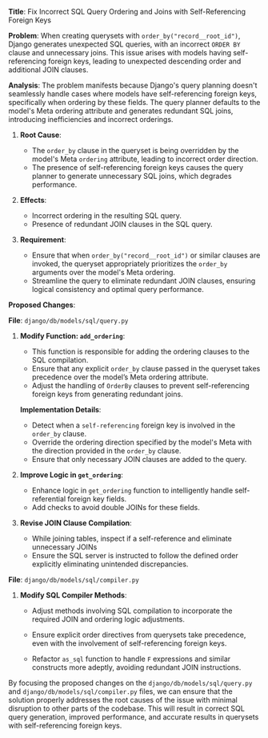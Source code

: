 **Title**: Fix Incorrect SQL Query Ordering and Joins with Self-Referencing Foreign Keys

**Problem**:
When creating querysets with `order_by("record__root_id")`, Django generates unexpected SQL queries, with an incorrect `ORDER BY` clause and unnecessary joins. This issue arises with models having self-referencing foreign keys, leading to unexpected descending order and additional JOIN clauses.

**Analysis**:
The problem manifests because Django's query planning doesn't seamlessly handle cases where models have self-referencing foreign keys, specifically when ordering by these fields. The query planner defaults to the model's Meta ordering attribute and generates redundant SQL joins, introducing inefficiencies and incorrect orderings.

1. **Root Cause**: 
   - The `order_by` clause in the queryset is being overridden by the model's Meta `ordering` attribute, leading to incorrect order direction.
   - The presence of self-referencing foreign keys causes the query planner to generate unnecessary SQL joins, which degrades performance.

2. **Effects**: 
   - Incorrect ordering in the resulting SQL query.
   - Presence of redundant JOIN clauses in the SQL query.

3. **Requirement**: 
   - Ensure that when `order_by("record__root_id")` or similar clauses are invoked, the queryset appropriately prioritizes the `order_by` arguments over the model's Meta ordering.
   - Streamline the query to eliminate redundant JOIN clauses, ensuring logical consistency and optimal query performance.

**Proposed Changes**:

**File**: `django/db/models/sql/query.py`

1.  **Modify Function: `add_ordering`**:
    - This function is responsible for adding the ordering clauses to the SQL compilation.
    - Ensure that any explicit `order_by` clause passed in the queryset takes precedence over the model’s Meta ordering attribute.
    - Adjust the handling of `OrderBy` clauses to prevent self-referencing foreign keys from generating redundant joins.

    **Implementation Details**:
    - Detect when a `self-referencing` foreign key is involved in the `order_by` clause.
    - Override the ordering direction specified by the model's Meta with the direction provided in the `order_by` clause.
    - Ensure that only necessary JOIN clauses are added to the query.

2. **Improve Logic in `get_ordering`**:
    - Enhance logic in `get_ordering` function to intelligently handle self-referential foreign key fields.
    - Add checks to avoid double JOINs for these fields.

3. **Revise JOIN Clause Compilation**:
    - While joining tables, inspect if a self-reference and eliminate unnecessary JOINs
    - Ensure the SQL server is instructed to follow the defined order explicitly eliminating unintended discrepancies.

**File**: `django/db/models/sql/compiler.py`

1. **Modify SQL Compiler Methods**:
    - Adjust methods involving SQL compilation to incorporate the required JOIN and ordering logic adjustments.
    - Ensure explicit order directives from querysets take precedence, even with the involvement of self-referencing foreign keys.

    - Refactor `as_sql` function to handle `F` expressions and similar constructs more adeptly, avoiding redundant JOIN instructions.

By focusing the proposed changes on the `django/db/models/sql/query.py` and `django/db/models/sql/compiler.py` files, we can ensure that the solution properly addresses the root causes of the issue with minimal disruption to other parts of the codebase. This will result in correct SQL query generation, improved performance, and accurate results in querysets with self-referencing foreign keys.